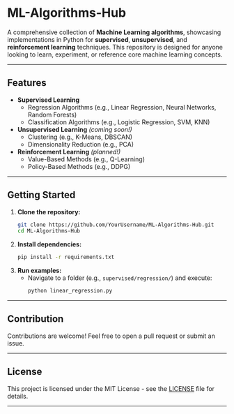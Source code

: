 
# ML-Algorithms-Hub

A comprehensive collection of **Machine Learning algorithms**, showcasing implementations in Python for **supervised**, **unsupervised**, and **reinforcement learning** techniques. This repository is designed for anyone looking to learn, experiment, or reference core machine learning concepts.

---

## Features
- **Supervised Learning**
  - Regression Algorithms (e.g., Linear Regression, Neural Networks, Random Forests)
  - Classification Algorithms (e.g., Logistic Regression, SVM, KNN)
- **Unsupervised Learning** *(coming soon!)*
  - Clustering (e.g., K-Means, DBSCAN)
  - Dimensionality Reduction (e.g., PCA)
- **Reinforcement Learning** *(planned!)*
  - Value-Based Methods (e.g., Q-Learning)
  - Policy-Based Methods (e.g., DDPG)

---

## Getting Started
1. **Clone the repository:**
   ```bash
   git clone https://github.com/YourUsername/ML-Algorithms-Hub.git
   cd ML-Algorithms-Hub
   ```
2. **Install dependencies:**
   ```bash
   pip install -r requirements.txt
   ```
3. **Run examples:**
   - Navigate to a folder (e.g., `supervised/regression/`) and execute:
     ```bash
     python linear_regression.py
     ```

---

## Contribution
Contributions are welcome! Feel free to open a pull request or submit an issue.

---

## License
This project is licensed under the MIT License - see the [LICENSE](LICENSE) file for details.

---
